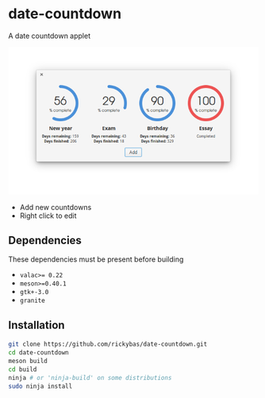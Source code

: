 # date-countdown
A date countdown applet

![Screenshot](data/screenshot.png)

* Add new countdowns
* Right click to edit

## Dependencies
These dependencies must be present before building

- `valac>= 0.22`
- `meson>=0.40.1`
- `gtk+-3.0`
- `granite`

## Installation

```sh
git clone https://github.com/rickybas/date-countdown.git
cd date-countdown
meson build
cd build
ninja # or 'ninja-build' on some distributions
sudo ninja install
```
